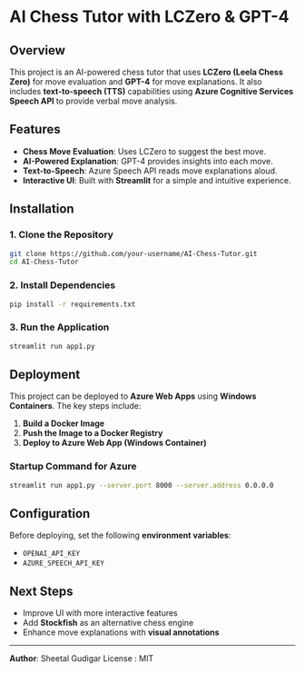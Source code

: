 # AI Chess Tutor with LCZero & GPT-4

## Overview

This project is an AI-powered chess tutor that uses **LCZero (Leela Chess Zero)** for move evaluation and **GPT-4** for move explanations. It also includes **text-to-speech (TTS)** capabilities using **Azure Cognitive Services Speech API** to provide verbal move analysis.

## Features

- **Chess Move Evaluation**: Uses LCZero to suggest the best move.
- **AI-Powered Explanation**: GPT-4 provides insights into each move.
- **Text-to-Speech**: Azure Speech API reads move explanations aloud.
- **Interactive UI**: Built with **Streamlit** for a simple and intuitive experience.

## Installation

### **1. Clone the Repository**

```sh
git clone https://github.com/your-username/AI-Chess-Tutor.git
cd AI-Chess-Tutor
```

### **2. Install Dependencies**

```sh
pip install -r requirements.txt
```

### **3. Run the Application**

```sh
streamlit run app1.py
```

## Deployment

This project can be deployed to **Azure Web Apps** using **Windows Containers**. The key steps include:

1. **Build a Docker Image**
2. **Push the Image to a Docker Registry**
3. **Deploy to Azure Web App (Windows Container)**

### **Startup Command for Azure**

```sh
streamlit run app1.py --server.port 8000 --server.address 0.0.0.0
```

## Configuration

Before deploying, set the following **environment variables**:

- `OPENAI_API_KEY`
- `AZURE_SPEECH_API_KEY`

## Next Steps

- Improve UI with more interactive features
- Add **Stockfish** as an alternative chess engine
- Enhance move explanations with **visual annotations**

---

**Author**: Sheetal Gudigar
License : MIT


